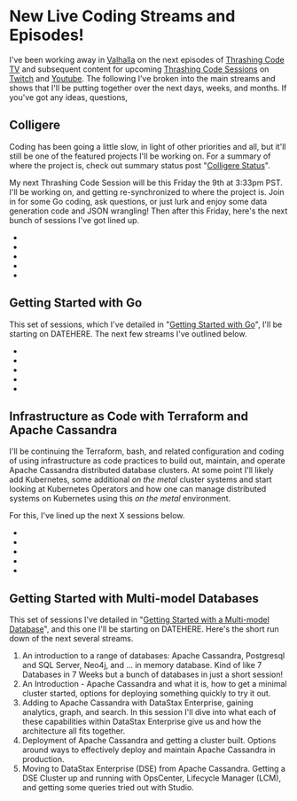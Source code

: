 # New Live Coding Streams and Episodes!

I've been working away in [Valhalla]() on the next episodes of [Thrashing Code TV]() and subsequent content for upcoming [Thrashing Code Sessions]() on [Twitch]() and [Youtube](). The following I've broken into the main streams and shows that I'll be putting together over the next days, weeks, and months. If you've got any ideas, questions, 

## Colligere

Coding has been going a little slow, in light of other priorities and all, but it'll still be one of the featured projects I'll be working on. For a summary of where the project is, check out summary status post "[Colligere Status]()".

My next Thrashing Code Session will be this Friday the 9th at 3:33pm PST. I'll be working on, and getting re-synchronized to where the project is. Join in for some Go coding, ask questions, or just lurk and enjoy some data generation code and JSON wrangling! Then after this Friday, here's the next bunch of sessions I've got lined up.

*
*
*
*
*

## Getting Started with Go

This set of sessions, which I've detailed in "[Getting Started with Go]()", I'll be starting on DATEHERE. The next few streams I've outlined below.

*
*
*
*
*

## Infrastructure as Code with Terraform and Apache Cassandra

I'll be continuing the Terraform, bash, and related configuration and coding of using infrastructure as code practices to build out, maintain, and operate Apache Cassandra distributed database clusters. At some point I'll likely add Kubernetes, some additional *on the metal* cluster systems and start looking at Kubernetes Operators and how one can manage distributed systems on Kubernetes using this *on the metal* environment.

For this, I've lined up the next X sessions below.

*
*
*
*
*

## Getting Started with Multi-model Databases

This set of sessions I've detailed in "[Getting Started with a Multi-model Database]()", and this one I'll be starting on DATEHERE. Here's the short run down of the next several streams.

1. An introduction to a range of databases: Apache Cassandra, Postgresql and SQL Server, Neo4j, and ... in memory database. Kind of like 7 Databases in 7 Weeks but a bunch of databases in just a short session!
2. An Introduction - Apache Cassandra and what it is, how to get a minimal cluster started, options for deploying something quickly to try it out.
3. Adding to Apache Cassandra with DataStax Enterprise, gaining analytics, graph, and search. In this session I'll dive into what each of these capabilities within DataStax Enterprise give us and how the architecture all fits together.
4. Deployment of Apache Cassandra and getting a cluster built. Options around ways to effectively deploy and maintain Apache Cassandra in production.
5. Moving to DataStax Enterprise (DSE) from Apache Cassandra. Getting a DSE Cluster up and running with OpsCenter, Lifecycle Manager (LCM), and getting some queries tried out with Studio.
